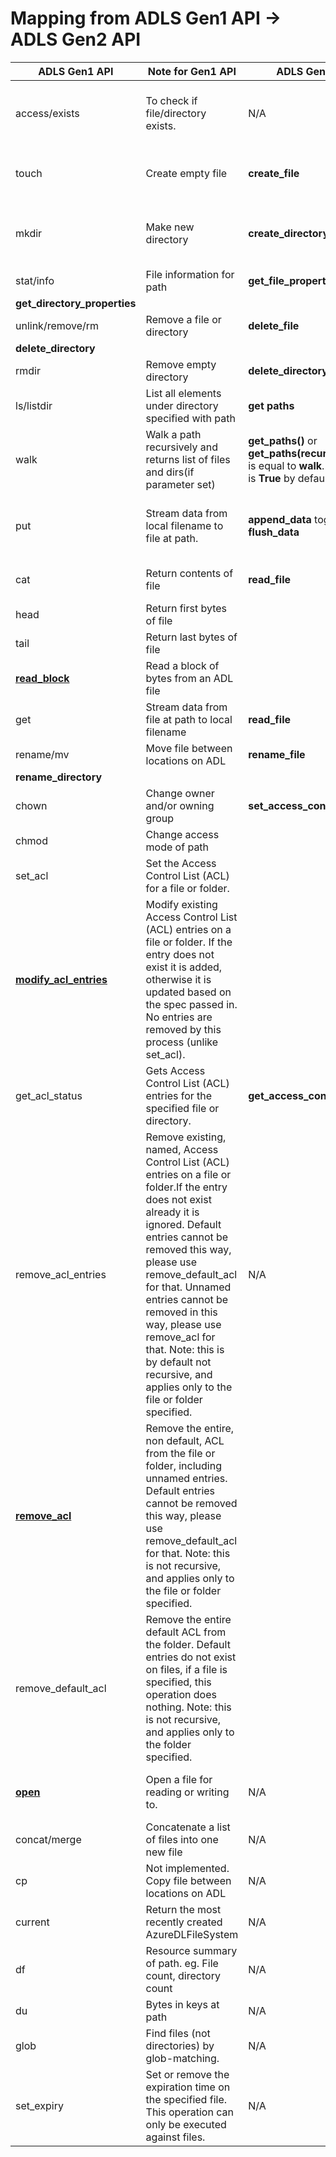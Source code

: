 #
# Mapping from ADLS Gen1 API -\> ADLS Gen2 API

| ADLS Gen1 API | Note for Gen1 API | ADLS Gen2 API | Note for API Mapping |
| --- | --- | --- | --- |
| access/exists | To check if file/directory exists. | N/A | User can use Gen2 API: **create\_file(if\_non\_match=&#39;\*&#39;)** or **create\_directory(if\_non\_match=&#39;\*&#39;)** so that the operation will fail on exist. |
| touch | Create empty file | **create\_file** | The API has the same main purpose for Gen1 and Gen2. However Gen2 **create\_file** api could accept more parameters along with creation. |
| mkdir | Make new directory | **create\_directory** | The API has the same main purpose for Gen1 and Gen2. However Gen2 **create\_directory** api could accept more parameters along with creation. |
| stat/info | File information for path  | **get\_file\_properties**   | The Gen1 api is split into two separate ones in ADLS Gen2.  |
| **get\_directory\_properties**   |
| unlink/remove/rm | Remove a file or directory | **delete\_file**   | The Gen1 api is split into two separate ones in ADLS Gen2. |
| **delete\_directory**   |
| rmdir | Remove empty directory | **delete\_directory**   | Delete directory |
| ls/listdir | List all elements under directory specified with path | **get paths** | **get\_paths(recursive=False)** is equal to **ls/listdir** |
| walk | Walk a path recursively and returns list of files and dirs(if parameter set)  | **get\_paths()** or **get\_paths(recursive=True)** is equal to **walk**. **recursive** is **True** by default. |
| put  | Stream data from local filename to file at path.  | **append\_data** together with **flush\_data** | **append\_data** should be followed by **flush\_data** , then the data is actually write into the file. **append\_data** is just to stage the data, not actually write the data into file. |
| cat | Return contents of file | **read\_file** | Put the expected range parameters in Gen2 api will achieve the same function of the 4 Gen1 APIs. |
| head | Return first bytes of file |
| tail | Return last bytes of file |
| [**read\_block**](https://docs.microsoft.com/en-us/python/api/azure-datalake-store/azure.datalake.store.core.azuredlfilesystem?view=azure-python#read-block-fn--offset--length--delimiter-none-) | Read a block of bytes from an ADL file  |
| get | Stream data from file at path to local filename | **read\_file** | Passing a **stream** parameter in **read\_file** should do the same thing as Gen1 **get** api does |
| rename/mv | Move file between locations on ADL | **rename\_file** | Currently ADLS Gen2 only support rename.Move isn&#39;t supported yet. |
| **rename\_directory** |
| chown | Change owner and/or owning group | **set\_access\_control** | Users can set owner, group, acl etc. using the same API. |
| chmod | Change access mode of path |
| set\_acl | Set the Access Control List (ACL) for a file or folder.  |
| [**modify\_acl\_entries**](https://docs.microsoft.com/en-us/python/api/azure-datalake-store/azure.datalake.store.core.azuredlfilesystem?view=azure-python#modify-acl-entries-path--acl-spec--recursive-false--number-of-sub-process-none-) | Modify existing Access Control List (ACL) entries on a file or folder. If the entry does not exist it is added, otherwise it is updated based on the spec passed in. No entries are removed by this process (unlike set\_acl).  |
| get\_acl\_status | Gets Access Control List (ACL) entries for the specified file or directory. | **get\_access\_control** | The result will include owner, group, acl etc. |
| remove\_acl\_entries  | Remove existing, named, Access Control List (ACL) entries on a file or folder.If the entry does not exist already it is ignored. Default entries cannot be removed this way, please use remove\_default\_acl for that. Unnamed entries cannot be removed in this way, please use remove\_acl for that. Note: this is by default not recursive, and applies only to the file or folder specified.  | N/A | Probably users can achieve the same purpose by calling set\_access\_control with related parameters.  |
| [**remove\_acl**](https://docs.microsoft.com/en-us/python/api/azure-datalake-store/azure.datalake.store.core.azuredlfilesystem?view=azure-python#remove-acl-path-) | Remove the entire, non default, ACL from the file or folder, including unnamed entries. Default entries cannot be removed this way, please use remove\_default\_acl for that. Note: this is not recursive, and applies only to the file or folder specified. |
| remove\_default\_acl  | Remove the entire default ACL from the folder. Default entries do not exist on files, if a file is specified, this operation does nothing. Note: this is not recursive, and applies only to the folder specified.  |
| [**open**](https://docs.microsoft.com/en-us/python/api/azure-datalake-store/azure.datalake.store.core.azuredlfilesystem?view=azure-python#open-path--mode--rb---blocksize-33554432--delimiter-none-) | Open a file for reading or writing to.  | N/A | There is no open file operation In ADLS Gen2.However users can do operations to the file directly, eg. **append\_data, flush\_data, read\_file** |
| concat/merge | Concatenate a list of files into one new file | N/A | N/A |
| cp | Not implemented. Copy file between locations on ADL | N/A | N/A |
| current | Return the most recently created AzureDLFileSystem | N/A | N/A |
| df | Resource summary of path. eg. File count, directory count | N/A | get\_paths could be a helpful api. But user need to do further processing. |
| du | Bytes in keys at path | N/A | get\_paths could be a helpful api. But user need to do further processing. |
| glob | Find files (not directories) by glob-matching. | N/A | get\_paths could be a helpful api. But user need to do further processing. |
| set\_expiry  | Set or remove the expiration time on the specified file. This operation can only be executed against files.  | N/A | N/A |